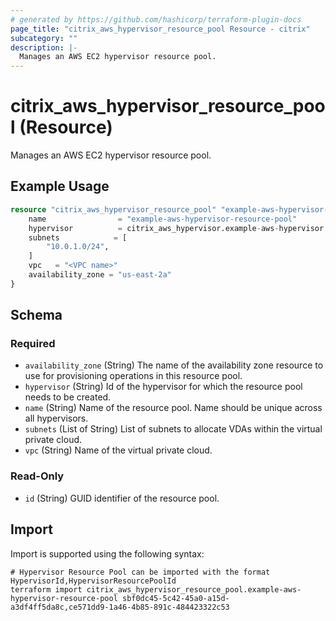 ```yaml
---
# generated by https://github.com/hashicorp/terraform-plugin-docs
page_title: "citrix_aws_hypervisor_resource_pool Resource - citrix"
subcategory: ""
description: |-
  Manages an AWS EC2 hypervisor resource pool.
---
```


# citrix_aws_hypervisor_resource_pool (Resource)

Manages an AWS EC2 hypervisor resource pool.

## Example Usage

```terraform
resource "citrix_aws_hypervisor_resource_pool" "example-aws-hypervisor-resource-pool" {
    name                = "example-aws-hypervisor-resource-pool"
    hypervisor          = citrix_aws_hypervisor.example-aws-hypervisor.id
    subnets            = [
        "10.0.1.0/24",
    ]
    vpc   = "<VPC name>"
    availability_zone = "us-east-2a"
}
```

<!-- schema generated by tfplugindocs -->
## Schema

### Required

- `availability_zone` (String) The name of the availability zone resource to use for provisioning operations in this resource pool.
- `hypervisor` (String) Id of the hypervisor for which the resource pool needs to be created.
- `name` (String) Name of the resource pool. Name should be unique across all hypervisors.
- `subnets` (List of String) List of subnets to allocate VDAs within the virtual private cloud.
- `vpc` (String) Name of the virtual private cloud.

### Read-Only

- `id` (String) GUID identifier of the resource pool.

## Import

Import is supported using the following syntax:

```shell
# Hypervisor Resource Pool can be imported with the format HypervisorId,HypervisorResourcePoolId
terraform import citrix_aws_hypervisor_resource_pool.example-aws-hypervisor-resource-pool sbf0dc45-5c42-45a0-a15d-a3df4ff5da8c,ce571dd9-1a46-4b85-891c-484423322c53
```
